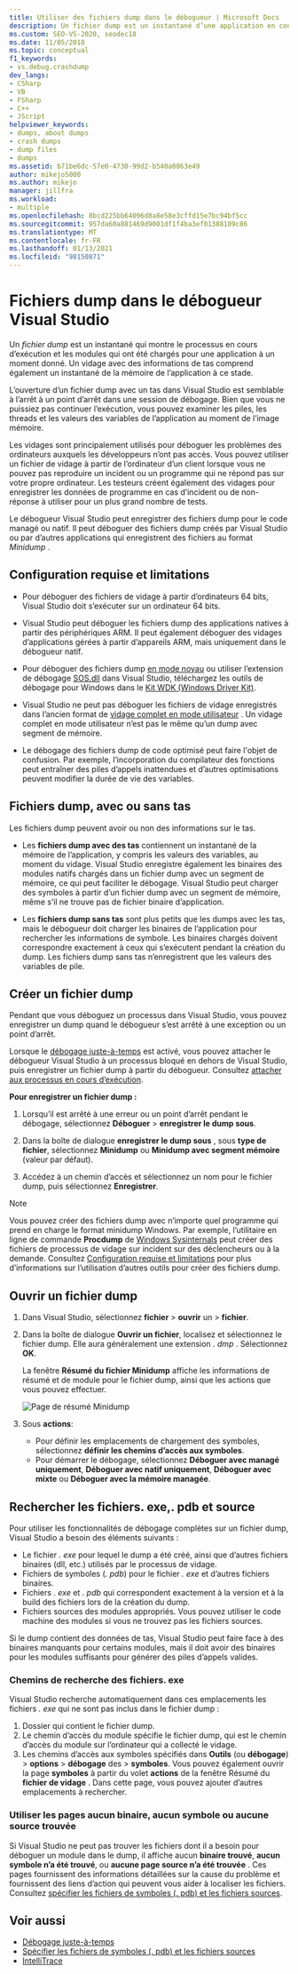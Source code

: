 ```yaml
---
title: Utiliser des fichiers dump dans le débogueur | Microsoft Docs
description: Un fichier dump est un instantané d’une application en cours d’exécution et des modules chargés. Envisagez de créer un fichier dump pour les situations où vous n’avez pas d’accès de débogage à l’application.
ms.custom: SEO-VS-2020, seodec18
ms.date: 11/05/2018
ms.topic: conceptual
f1_keywords:
- vs.debug.crashdump
dev_langs:
- CSharp
- VB
- FSharp
- C++
- JScript
helpviewer_keywords:
- dumps, about dumps
- crash dumps
- dump files
- dumps
ms.assetid: b71be6dc-57e0-4730-99d2-b540a0863e49
author: mikejo5000
ms.author: mikejo
manager: jillfra
ms.workload:
- multiple
ms.openlocfilehash: 8bcd225bb64096d8a8e58e3cffd15e7bc94bf5cc
ms.sourcegitcommit: 957da60a881469d9001df1f4ba3ef01388109c86
ms.translationtype: MT
ms.contentlocale: fr-FR
ms.lasthandoff: 01/13/2021
ms.locfileid: "98150871"
---
```

# <a name="dump-files-in-the-visual-studio-debugger"></a>Fichiers dump dans le débogueur Visual Studio

<a name="BKMK_What_is_a_dump_file_"></a> Un *fichier dump* est un instantané qui montre le processus en cours d’exécution et les modules qui ont été chargés pour une application à un moment donné. Un vidage avec des informations de tas comprend également un instantané de la mémoire de l’application à ce stade.

L’ouverture d’un fichier dump avec un tas dans Visual Studio est semblable à l’arrêt à un point d’arrêt dans une session de débogage. Bien que vous ne puissiez pas continuer l’exécution, vous pouvez examiner les piles, les threads et les valeurs des variables de l’application au moment de l’image mémoire.

Les vidages sont principalement utilisés pour déboguer les problèmes des ordinateurs auxquels les développeurs n’ont pas accès. Vous pouvez utiliser un fichier de vidage à partir de l’ordinateur d’un client lorsque vous ne pouvez pas reproduire un incident ou un programme qui ne répond pas sur votre propre ordinateur. Les testeurs créent également des vidages pour enregistrer les données de programme en cas d’incident ou de non-réponse à utiliser pour un plus grand nombre de tests.

Le débogueur Visual Studio peut enregistrer des fichiers dump pour le code managé ou natif. Il peut déboguer des fichiers dump créés par Visual Studio ou par d’autres applications qui enregistrent des fichiers au format *Minidump* .

## <a name="requirements-and-limitations"></a><a name="BKMK_Requirements_and_limitations"></a> Configuration requise et limitations

- Pour déboguer des fichiers de vidage à partir d’ordinateurs 64 bits, Visual Studio doit s’exécuter sur un ordinateur 64 bits.

- Visual Studio peut déboguer les fichiers dump des applications natives à partir des périphériques ARM. Il peut également déboguer des vidages d’applications gérées à partir d’appareils ARM, mais uniquement dans le débogueur natif.

- Pour déboguer des fichiers dump [en mode noyau](/windows-hardware/drivers/debugger/kernel-mode-dump-files) ou utiliser l’extension de débogage [SOS.dll](/dotnet/framework/tools/sos-dll-sos-debugging-extension) dans Visual Studio, téléchargez les outils de débogage pour Windows dans le [Kit WDK (Windows Driver Kit)](/windows-hardware/drivers/download-the-wdk).

- Visual Studio ne peut pas déboguer les fichiers de vidage enregistrés dans l’ancien format de [vidage complet en mode utilisateur](/windows/desktop/wer/collecting-user-mode-dumps) . Un vidage complet en mode utilisateur n’est pas le même qu’un dump avec segment de mémoire.

- Le débogage des fichiers dump de code optimisé peut faire l'objet de confusion. Par exemple, l’incorporation du compilateur des fonctions peut entraîner des piles d’appels inattendues et d’autres optimisations peuvent modifier la durée de vie des variables.

## <a name="dump-files-with-or-without-heaps"></a><a name="BKMK_Dump_files__with_or_without_heaps"></a> Fichiers dump, avec ou sans tas

Les fichiers dump peuvent avoir ou non des informations sur le tas.

- Les **fichiers dump avec des tas** contiennent un instantané de la mémoire de l’application, y compris les valeurs des variables, au moment du vidage. Visual Studio enregistre également les binaires des modules natifs chargés dans un fichier dump avec un segment de mémoire, ce qui peut faciliter le débogage. Visual Studio peut charger des symboles à partir d’un fichier dump avec un segment de mémoire, même s’il ne trouve pas de fichier binaire d’application.

- Les **fichiers dump sans tas** sont plus petits que les dumps avec les tas, mais le débogueur doit charger les binaires de l’application pour rechercher les informations de symbole. Les binaires chargés doivent correspondre exactement à ceux qui s’exécutent pendant la création du dump. Les fichiers dump sans tas n’enregistrent que les valeurs des variables de pile.

## <a name="create-a-dump-file"></a><a name="BKMK_Create_a_dump_file"></a> Créer un fichier dump

Pendant que vous déboguez un processus dans Visual Studio, vous pouvez enregistrer un dump quand le débogueur s’est arrêté à une exception ou un point d’arrêt.

Lorsque le [débogage juste-à-temps](../debugger/just-in-time-debugging-in-visual-studio.md) est activé, vous pouvez attacher le débogueur Visual Studio à un processus bloqué en dehors de Visual Studio, puis enregistrer un fichier dump à partir du débogueur. Consultez [attacher aux processus en cours d’exécution](../debugger/attach-to-running-processes-with-the-visual-studio-debugger.md).

**Pour enregistrer un fichier dump :**

1. Lorsqu’il est arrêté à une erreur ou un point d’arrêt pendant le débogage, sélectionnez **Déboguer**  >  **enregistrer le dump sous**.

1. Dans la boîte de dialogue **enregistrer le dump sous** , sous **type de fichier**, sélectionnez **Minidump** ou **Minidump avec segment mémoire** (valeur par défaut).

1. Accédez à un chemin d’accès et sélectionnez un nom pour le fichier dump, puis sélectionnez **Enregistrer**.

>[!NOTE]
>Vous pouvez créer des fichiers dump avec n’importe quel programme qui prend en charge le format minidump Windows. Par exemple, l’utilitaire en ligne de commande **Procdump** de [Windows Sysinternals](/sysinternals/) peut créer des fichiers de processus de vidage sur incident sur des déclencheurs ou à la demande. Consultez [Configuration requise et limitations](../debugger/using-dump-files.md#BKMK_Requirements_and_limitations) pour plus d’informations sur l’utilisation d’autres outils pour créer des fichiers dump.

## <a name="open-a-dump-file"></a><a name="BKMK_Open_a_dump_file"></a> Ouvrir un fichier dump

1. Dans Visual Studio, sélectionnez **fichier**  >  **ouvrir** un  >  **fichier**.

1. Dans la boîte de dialogue **Ouvrir un fichier**, localisez et sélectionnez le fichier dump. Elle aura généralement une extension *. dmp* . Sélectionnez **OK**.

   La fenêtre **Résumé du fichier Minidump** affiche les informations de résumé et de module pour le fichier dump, ainsi que les actions que vous pouvez effectuer.

   ![Page de résumé Minidump](../debugger/media/dbg_dump_summarypage.png "Page de résumé Minidump")

1. Sous **actions**:
   - Pour définir les emplacements de chargement des symboles, sélectionnez **définir les chemins d’accès aux symboles**.
   - Pour démarrer le débogage, sélectionnez **Déboguer avec managé uniquement**, **Déboguer avec natif uniquement**, **Déboguer avec mixte** ou **Déboguer avec la mémoire managée**.

## <a name="find-exe-pdb-and-source-files"></a><a name="BKMK_Find_binaries__symbol___pdb__files__and_source_files"></a> Rechercher les fichiers. exe,. pdb et source

Pour utiliser les fonctionnalités de débogage complètes sur un fichier dump, Visual Studio a besoin des éléments suivants :

- Le fichier *. exe* pour lequel le dump a été créé, ainsi que d’autres fichiers binaires (dll, etc.) utilisés par le processus de vidage.
- Fichiers de symboles (*. pdb*) pour le fichier *. exe* et d’autres fichiers binaires.
- Fichiers *. exe* et *. pdb* qui correspondent exactement à la version et à la build des fichiers lors de la création du dump.
- Fichiers sources des modules appropriés. Vous pouvez utiliser le code machine des modules si vous ne trouvez pas les fichiers sources.

Si le dump contient des données de tas, Visual Studio peut faire face à des binaires manquants pour certains modules, mais il doit avoir des binaires pour les modules suffisants pour générer des piles d’appels valides.

### <a name="search-paths-for-exe-files"></a>Chemins de recherche des fichiers. exe

Visual Studio recherche automatiquement dans ces emplacements les fichiers *. exe* qui ne sont pas inclus dans le fichier dump :

1. Dossier qui contient le fichier dump.
2. Le chemin d’accès du module spécifie le fichier dump, qui est le chemin d’accès du module sur l’ordinateur qui a collecté le vidage.
3. Les chemins d’accès aux symboles spécifiés dans **Outils** (ou **débogage**) > **options**  >  **débogage** des  >  **symboles**. Vous pouvez également ouvrir la page **symboles** à partir du volet **actions** de la fenêtre Résumé du **fichier de vidage** . Dans cette page, vous pouvez ajouter d’autres emplacements à rechercher.

### <a name="use-the-no-binary-no-symbols-or-no-source-found-pages"></a>Utiliser les pages aucun binaire, aucun symbole ou aucune source trouvée

Si Visual Studio ne peut pas trouver les fichiers dont il a besoin pour déboguer un module dans le dump, il affiche aucun **binaire trouvé**, **aucun symbole n’a été trouvé**, ou **aucune page source n’a été trouvée** . Ces pages fournissent des informations détaillées sur la cause du problème et fournissent des liens d’action qui peuvent vous aider à localiser les fichiers. Consultez [spécifier les fichiers de symboles (. pdb) et les fichiers sources](../debugger/specify-symbol-dot-pdb-and-source-files-in-the-visual-studio-debugger.md).

## <a name="see-also"></a>Voir aussi

- [Débogage juste-à-temps](../debugger/just-in-time-debugging-in-visual-studio.md)
- [Spécifier les fichiers de symboles (. pdb) et les fichiers sources](../debugger/specify-symbol-dot-pdb-and-source-files-in-the-visual-studio-debugger.md)
- [IntelliTrace](../debugger/intellitrace.md)